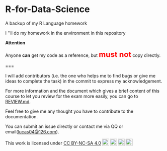 # R-for-Data-Science
 A backup of my R Language homework

 I ''ll do my homework in the environment in this repository

**Attention**

Anyone **can** get my code as a reference, but <font color = red><font size =5>**must not**</font> </font>copy directly.



===



I will add contributors (i.e. the one who helps me to find bugs or give me ideas to complete the task) in the commit to express my acknowledgement. 

For more information and the document which gives a brief content of this course to let you review for the exam more easily, you can go to [REVIEW.md](./Review/REVIEW.md).

Feel free to give me any thought you have to contribute to the documentation.

You can submit an issue directly or contact me via QQ or email(lucas04@126.com). 

<p xmlns:cc="http://creativecommons.org/ns#" >This work is licensed under <a href="http://creativecommons.org/licenses/by-nc-sa/4.0/?ref=chooser-v1" target="_blank" rel="license noopener noreferrer" style="display:inline-block;">CC BY-NC-SA 4.0<img style="height:22px!important;margin-left:3px;vertical-align:text-bottom;" src="https://mirrors.creativecommons.org/presskit/icons/cc.svg?ref=chooser-v1"><img style="height:22px!important;margin-left:3px;vertical-align:text-bottom;" src="https://mirrors.creativecommons.org/presskit/icons/by.svg?ref=chooser-v1"><img style="height:22px!important;margin-left:3px;vertical-align:text-bottom;" src="https://mirrors.creativecommons.org/presskit/icons/nc.svg?ref=chooser-v1"><img style="height:22px!important;margin-left:3px;vertical-align:text-bottom;" src="https://mirrors.creativecommons.org/presskit/icons/sa.svg?ref=chooser-v1"></a></p>
